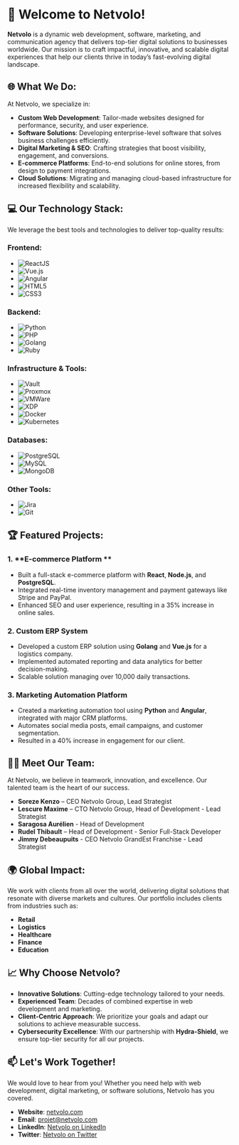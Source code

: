 
# 🚀 Welcome to **Netvolo**!

**Netvolo** is a dynamic web development, software, marketing, and communication agency that delivers top-tier digital solutions to businesses worldwide. Our mission is to craft impactful, innovative, and scalable digital experiences that help our clients thrive in today’s fast-evolving digital landscape.

## 🌐 What We Do:
At Netvolo, we specialize in:
- **Custom Web Development**: Tailor-made websites designed for performance, security, and user experience.
- **Software Solutions**: Developing enterprise-level software that solves business challenges efficiently.
- **Digital Marketing & SEO**: Crafting strategies that boost visibility, engagement, and conversions.
- **E-commerce Platforms**: End-to-end solutions for online stores, from design to payment integrations.
- **Cloud Solutions**: Migrating and managing cloud-based infrastructure for increased flexibility and scalability.

## 💻 Our Technology Stack:
We leverage the best tools and technologies to deliver top-quality results:

### **Frontend**:
- ![ReactJS](https://img.shields.io/badge/ReactJS-61DAFB?style=for-the-badge&logo=react&logoColor=black)
- ![Vue.js](https://img.shields.io/badge/Vue.js-4FC08D?style=for-the-badge&logo=vue.js&logoColor=white)
- ![Angular](https://img.shields.io/badge/Angular-DD0031?style=for-the-badge&logo=angular&logoColor=white)
- ![HTML5](https://img.shields.io/badge/HTML5-E34F26?style=for-the-badge&logo=html5&logoColor=white)
- ![CSS3](https://img.shields.io/badge/CSS3-1572B6?style=for-the-badge&logo=css3&logoColor=white)

### **Backend**:
- ![Python](https://img.shields.io/badge/Python-3776AB?style=for-the-badge&logo=python&logoColor=white)
- ![PHP](https://img.shields.io/badge/PHP-777BB4?style=for-the-badge&logo=php&logoColor=white)
- ![Golang](https://img.shields.io/badge/Go-00ADD8?style=for-the-badge&logo=go&logoColor=white)
- ![Ruby](https://img.shields.io/badge/Ruby-CC342D?style=for-the-badge&logo=ruby&logoColor=white)

### **Infrastructure & Tools**:
- ![Vault](https://img.shields.io/badge/Vault-000000?style=for-the-badge&logo=vault&logoColor=white)
- ![Proxmox](https://img.shields.io/badge/Proxmox-E57000?style=for-the-badge&logo=proxmox&logoColor=white)
- ![VMWare](https://img.shields.io/badge/VMWare-607078?style=for-the-badge&logo=vmware&logoColor=white)
- ![XDP](https://img.shields.io/badge/XDP-000000?style=for-the-badge&logoColor=white)
- ![Docker](https://img.shields.io/badge/Docker-2496ED?style=for-the-badge&logo=docker&logoColor=white)
- ![Kubernetes](https://img.shields.io/badge/Kubernetes-326CE5?style=for-the-badge&logo=kubernetes&logoColor=white)

### **Databases**:
- ![PostgreSQL](https://img.shields.io/badge/PostgreSQL-4169E1?style=for-the-badge&logo=postgresql&logoColor=white)
- ![MySQL](https://img.shields.io/badge/MySQL-4479A1?style=for-the-badge&logo=mysql&logoColor=white)
- ![MongoDB](https://img.shields.io/badge/MongoDB-47A248?style=for-the-badge&logo=mongodb&logoColor=white)

### **Other Tools**:
- ![Jira](https://img.shields.io/badge/Jira-0052CC?style=for-the-badge&logo=jira&logoColor=white)
- ![Git](https://img.shields.io/badge/Git-F05032?style=for-the-badge&logo=git&logoColor=white)

## 🏆 Featured Projects:
### 1. **E-commerce Platform **
  - Built a full-stack e-commerce platform with **React**, **Node.js**, and **PostgreSQL**.
  - Integrated real-time inventory management and payment gateways like Stripe and PayPal.
  - Enhanced SEO and user experience, resulting in a 35% increase in online sales.

### 2. **Custom ERP System**
  - Developed a custom ERP solution using **Golang** and **Vue.js** for a logistics company.
  - Implemented automated reporting and data analytics for better decision-making.
  - Scalable solution managing over 10,000 daily transactions.

### 3. **Marketing Automation Platform**
  - Created a marketing automation tool using **Python** and **Angular**, integrated with major CRM platforms.
  - Automates social media posts, email campaigns, and customer segmentation.
  - Resulted in a 40% increase in engagement for our client.

## 🧑‍💼 Meet Our Team:
At Netvolo, we believe in teamwork, innovation, and excellence. Our talented team is the heart of our success.
  
- **Soreze Kenzo** – CEO Netvolo Group, Lead Strategist 
- **Lescure Maxime** – CTO Netvolo Group, Head of Development - Lead Strategist 
- **Saragosa Aurélien** - Head of Development
- **Rudel Thibault** – Head of Development - Senior Full-Stack Developer
- **Jimmy Debeaupuits** - CEO Netvolo GrandEst Franchise - Lead Strategist 

## 🌍 Global Impact:
We work with clients from all over the world, delivering digital solutions that resonate with diverse markets and cultures. Our portfolio includes clients from industries such as:
- **Retail**
- **Logistics**
- **Healthcare**
- **Finance**
- **Education**

## 📈 Why Choose Netvolo?
- **Innovative Solutions**: Cutting-edge technology tailored to your needs.
- **Experienced Team**: Decades of combined expertise in web development and marketing.
- **Client-Centric Approach**: We prioritize your goals and adapt our solutions to achieve measurable success.
- **Cybersecurity Excellence**: With our partnership with **Hydra-Shield**, we ensure top-tier security for all our projects.

## 📫 Let's Work Together!
We would love to hear from you! Whether you need help with web development, digital marketing, or software solutions, Netvolo has you covered.
- **Website**: [netvolo.com](https://www.netvolo.com)
- **Email**: projet@netvolo.com
- **LinkedIn**: [Netvolo on LinkedIn](https://www.linkedin.com/company/netvolo)
- **Twitter**: [Netvolo on Twitter](https://www.twitter.com/netvolo)

